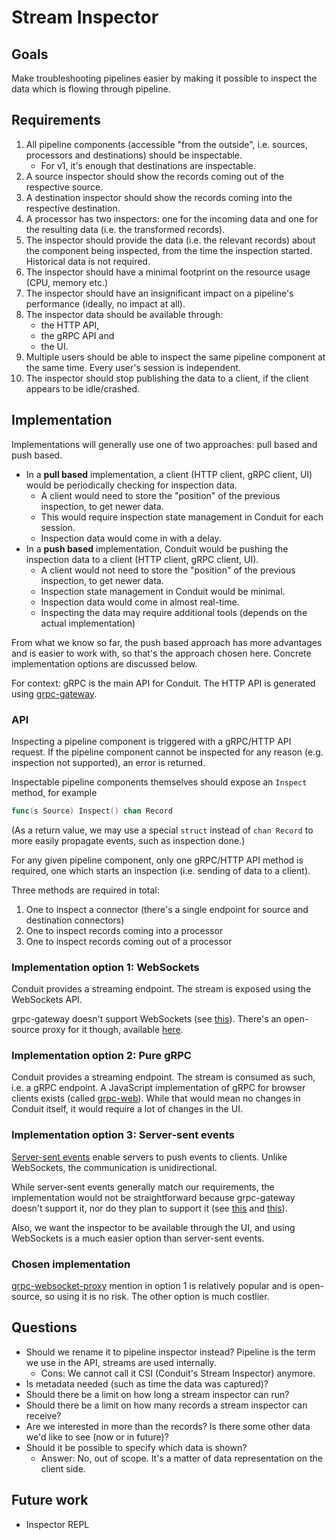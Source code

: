 # Stream Inspector

## Goals

Make troubleshooting pipelines easier by making it possible to inspect the data which is flowing through pipeline.

## Requirements

1. All pipeline components (accessible "from the outside", i.e. sources, processors and destinations) should be
   inspectable.
    * For v1, it's enough that destinations are inspectable.
2. A source inspector should show the records coming out of the respective source.
3. A destination inspector should show the records coming into the respective destination.
4. A processor has two inspectors: one for the incoming data and one for the resulting data (i.e. the transformed
   records).
5. The inspector should provide the data (i.e. the relevant records) about the component being inspected, from the 
   time the inspection started. Historical data is not required.
6. The inspector should have a minimal footprint on the resource usage (CPU, memory etc.)
7. The inspector should have an insignificant impact on a pipeline's performance (ideally, no impact at all).
8. The inspector data should be available through:
    * the HTTP API,
    * the gRPC API and
    * the UI.
9. Multiple users should be able to inspect the same pipeline component at the same time. Every user's session is
   independent.
10. The inspector should stop publishing the data to a client, if the client appears to be idle/crashed.

## Implementation

Implementations will generally use one of two approaches: pull based and push based.

* In a **pull based** implementation, a client (HTTP client, gRPC client, UI) would be periodically checking for
  inspection data.
  * A client would need to store the "position" of the previous inspection, to get newer data.
  * This would require inspection state management in Conduit for each session.
  * Inspection data would come in with a delay.
* In a **push based** implementation, Conduit would be pushing the inspection data to a client (HTTP client, gRPC
  client, UI).
  * A client would not need to store the "position" of the previous inspection, to get newer data.
  * Inspection state management in Conduit would be minimal.
  * Inspection data would come in almost real-time.
  * Inspecting the data may require additional tools (depends on the actual implementation)

From what we know so far, the push based approach has more advantages and is easier to work with, so that's the 
approach chosen here. Concrete implementation options are discussed below.

For context: gRPC is the main API for Conduit. The HTTP API is generated using [grpc-gateway](https://github.com/grpc-ecosystem/grpc-gateway).

### API
Inspecting a pipeline component is triggered with a gRPC/HTTP API request. If the pipeline component cannot be inspected
for any reason (e.g. inspection not supported), an error is returned.

Inspectable pipeline components themselves should expose an `Inspect` method, for example
```go
func(s Source) Inspect() chan Record 
```
(As a return value, we may use a special `struct` instead of `chan Record` to more easily propagate events, such as 
inspection done.)

For any given pipeline component, only one gRPC/HTTP API method is required, one which starts an inspection (i.e. 
sending of data to a client).

Three methods are required in total:
1. One to inspect a connector (there's a single endpoint for source and destination connectors)
2. One to inspect records coming into a processor
3. One to inspect records coming out of a processor

### Implementation option 1: WebSockets
Conduit provides a streaming endpoint. The stream is exposed using the WebSockets API.

grpc-gateway doesn't support WebSockets (see [this](https://github.com/grpc-ecosystem/grpc-gateway/issues/168)). There's 
an open-source proxy for it though, available [here](https://github.com/tmc/grpc-websocket-proxy/). 

### Implementation option 2: Pure gRPC
Conduit provides a streaming endpoint. The stream is consumed as such, i.e. a gRPC endpoint. A JavaScript implementation
of gRPC for browser clients exists (called [grpc-web](https://github.com/grpc/grpc-web)). While that would mean no 
changes in Conduit itself, it would require a lot of changes in the UI.

### Implementation option 3: Server-sent events 
[Server-sent events](https://html.spec.whatwg.org/#server-sent-events) enable servers to push events to clients. Unlike
WebSockets, the communication is unidirectional.

While server-sent events generally match our requirements, the implementation would not be straightforward because 
grpc-gateway doesn't support it, nor do they plan to support it (see [this](https://hackmd.io/@prysmaticlabs/eventstream-api) 
and [this](https://github.com/grpc-ecosystem/grpc-gateway/issues/26)).

Also, we want the inspector to be available through the UI, and using WebSockets is a much easier option than server-sent 
events.

### Chosen implementation
[grpc-websocket-proxy](https://github.com/tmc/grpc-websocket-proxy/) mention in option 1 is relatively popular and is
open-source, so using it is no risk. The other option is much costlier.

## Questions

* Should we rename it to pipeline inspector instead? Pipeline is the term we use in the API, streams are used
  internally.
    * Cons: We cannot call it CSI (Conduit's Stream Inspector) anymore.
* Is metadata needed (such as time the data was captured)?
* Should there be a limit on how long a stream inspector can run?
* Should there be a limit on how many records a stream inspector can receive?
* Are we interested in more than the records? Is there some other data we'd like to see (now or in future)? 
* Should it be possible to specify which data is shown?
  * Answer: No, out of scope. It's a matter of data representation on the client side.

## Future work

* Inspector REPL 